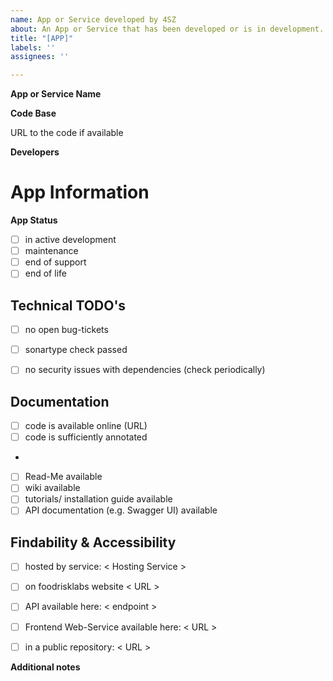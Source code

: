 ```yaml
---
name: App or Service developed by 4SZ
about: An App or Service that has been developed or is in development.
title: "[APP]"
labels: ''
assignees: ''

---
```


**App or Service Name**

**Code Base**

URL to the code if available

**Developers**


# App Information

**App Status**
- [ ] in active development
- [ ] maintenance
- [ ] end of support
- [ ] end of life

## Technical TODO's
- [ ] no open bug-tickets
- [ ] sonartype check passed
- [ ] no security issues with dependencies (check periodically)


## Documentation
- [ ] code is available online (URL)
- [ ] code is sufficiently annotated
- 
- [ ] Read-Me available
- [ ] wiki available
- [ ] tutorials/ installation guide available
- [ ] API documentation (e.g. Swagger UI) available

## Findability & Accessibility
- [ ] hosted by service: < Hosting Service >
- [ ] on foodrisklabs website < URL > 
- [ ] API available here: < endpoint > 
- [ ] Frontend Web-Service available here: < URL > 
- [ ] in a public repository: < URL >




**Additional notes**
